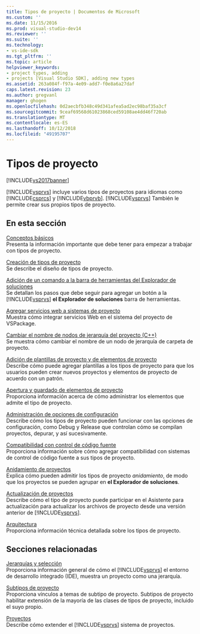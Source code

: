 ```yaml
---
title: Tipos de proyecto | Documentos de Microsoft
ms.custom: ''
ms.date: 11/15/2016
ms.prod: visual-studio-dev14
ms.reviewer: ''
ms.suite: ''
ms.technology:
- vs-ide-sdk
ms.tgt_pltfrm: ''
ms.topic: article
helpviewer_keywords:
- project types, adding
- projects [Visual Studio SDK], adding new types
ms.assetid: 263a084f-f97a-4e09-add7-f0e8a6a27daf
caps.latest.revision: 23
ms.author: gregvanl
manager: ghogen
ms.openlocfilehash: 0d2aecbfb348c49d341afea5ad2ec98baf35a3cf
ms.sourcegitcommit: 9ceaf69568d61023868ced59108ae4dd46f720ab
ms.translationtype: MT
ms.contentlocale: es-ES
ms.lasthandoff: 10/12/2018
ms.locfileid: "49195707"
---
```

# <a name="project-types"></a>Tipos de proyecto
[!INCLUDE[vs2017banner](../../includes/vs2017banner.md)]

[!INCLUDE[vsprvs](../../includes/vsprvs-md.md)] incluye varios tipos de proyectos para idiomas como [!INCLUDE[csprcs](../../includes/csprcs-md.md)] y [!INCLUDE[vbprvb](../../includes/vbprvb-md.md)]. [!INCLUDE[vsprvs](../../includes/vsprvs-md.md)] También le permite crear sus propios tipos de proyecto.  
  
## <a name="in-this-section"></a>En esta sección  
 [Conceptos básicos](../../extensibility/internals/project-type-essentials.md)  
 Presenta la información importante que debe tener para empezar a trabajar con tipos de proyecto.  
  
 [Creación de tipos de proyecto](../../extensibility/internals/creating-project-types.md)  
 Se describe el diseño de tipos de proyecto.  
  
 [Adición de un comando a la barra de herramientas del Explorador de soluciones](../../extensibility/adding-a-command-to-the-solution-explorer-toolbar.md)  
 Se detallan los pasos que debe seguir para agregar un botón a la [!INCLUDE[vsprvs](../../includes/vsprvs-md.md)] **el Explorador de soluciones** barra de herramientas.  
  
 [Agregar servicios web a sistemas de proyecto](../../misc/adding-web-services-to-project-systems.md)  
 Muestra cómo integrar servicios Web en el sistema del proyecto de VSPackage.  
  
 [Cambiar el nombre de nodos de jerarquía del proyecto (C++)](../../misc/renaming-project-hierarchy-nodes-cpp.md)  
 Se muestra cómo cambiar el nombre de un nodo de jerarquía de carpeta de proyecto.  
  
 [Adición de plantillas de proyecto y de elementos de proyecto](../../extensibility/internals/adding-project-and-project-item-templates.md)  
 Describe cómo puede agregar plantillas a los tipos de proyecto para que los usuarios pueden crear nuevos proyectos y elementos de proyecto de acuerdo con un patrón.  
  
 [Apertura y guardado de elementos de proyecto](../../extensibility/internals/opening-and-saving-project-items.md)  
 Proporciona información acerca de cómo administrar los elementos que admite el tipo de proyecto.  
  
 [Administración de opciones de configuración](../../extensibility/internals/managing-configuration-options.md)  
 Describe cómo los tipos de proyecto pueden funcionar con las opciones de configuración, como Debug y Release que controlan cómo se compilan proyectos, depurar, y así sucesivamente.  
  
 [Compatibilidad con control de código fuente](../../extensibility/internals/supporting-source-control.md)  
 Proporciona información sobre cómo agregar compatibilidad con sistemas de control de código fuente a sus tipos de proyecto.  
  
 [Anidamiento de proyectos](../../extensibility/internals/nesting-projects.md)  
 Explica cómo pueden admitir los tipos de proyecto *anidamiento*, de modo que los proyectos se pueden agrupar en **el Explorador de soluciones**.  
  
 [Actualización de proyectos](../../extensibility/internals/upgrading-projects.md)  
 Describe cómo el tipo de proyecto puede participar en el Asistente para actualización para actualizar los archivos de proyecto desde una versión anterior de [!INCLUDE[vsprvs](../../includes/vsprvs-md.md)].  
  
 [Arquitectura](../../extensibility/internals/project-types-architecture.md)  
 Proporciona información técnica detallada sobre los tipos de proyecto.  
  
## <a name="related-sections"></a>Secciones relacionadas  
 [Jerarquías y selección](../../extensibility/internals/hierarchies-and-selection.md)  
 Proporciona información general de cómo el [!INCLUDE[vsprvs](../../includes/vsprvs-md.md)] el entorno de desarrollo integrado (IDE), muestra un proyecto como una jerarquía.  
  
 [Subtipos de proyecto](../../extensibility/internals/project-subtypes.md)  
 Proporciona vínculos a temas de subtipo de proyecto. Subtipos de proyecto habilitar extensión de la mayoría de las clases de tipos de proyecto, incluido el suyo propio.  
  
 [Proyectos](../../extensibility/internals/projects.md)  
 Describe cómo extender el [!INCLUDE[vsprvs](../../includes/vsprvs-md.md)] sistema de proyectos.

